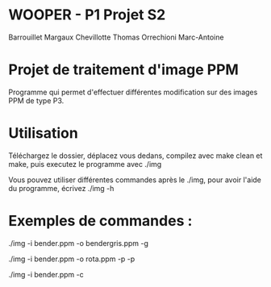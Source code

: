 # WOOPER - P1 Projet S2

Barrouillet Margaux
Chevillotte Thomas
Orrechioni Marc-Antoine


# Projet de traitement d'image PPM

Programme qui permet d'effectuer différentes modification sur des images PPM de type P3.


# Utilisation

Téléchargez le dossier, déplacez vous dedans, compilez avec make clean et make, puis executez le programme avec ./img

Vous pouvez utiliser différentes commandes après le ./img, pour avoir l'aide du programme, écrivez ./img -h

    
    
# Exemples de commandes :

./img -i bender.ppm -o bendergris.ppm -g

./img -i bender.ppm -o rota.ppm -p -p

./img -i bender.ppm -c




